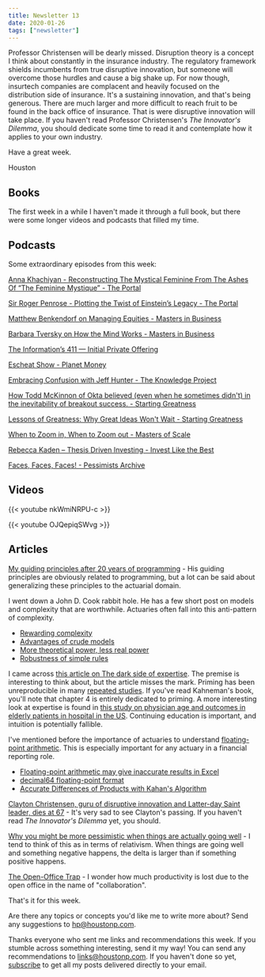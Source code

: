 ```yaml
---
title: Newsletter 13
date: 2020-01-26
tags: ["newsletter"]
---
```


Professor Christensen will be dearly missed. Disruption theory is a concept I think about constantly in the insurance industry. The regulatory framework shields incumbents from true disruptive innovation, but someone will overcome those hurdles and cause a big shake up. For now though, insurtech companies are complacent and heavily focused on the distribution side of insurance. It's a sustaining innovation, and that's being generous. There are much larger and more difficult to reach fruit to be found in the back office of insurance. That is were disruptive innovation will take place. If you haven't read Professor Christensen's <i>The Innovator's Dilemma</i>, you should dedicate some time to read it and contemplate how it applies to your own industry.

Have a great week.

Houston

<!--more-->

## Books

The first week in a while I haven't made it through a full book, but there were some longer videos and podcasts that filled my time.

## Podcasts

Some extraordinary episodes from this week:

[Anna Khachiyan - Reconstructing The Mystical Feminine From The Ashes Of “The Feminine Mystique” - The Portal](https://art19.com/shows/the-portal/episodes/bca03ae9-f954-4937-9bc0-ac5b0c911a33)

[Sir Roger Penrose - Plotting the Twist of Einstein’s Legacy - The Portal](https://art19.com/shows/the-portal/episodes/40fa44bd-9cb8-468d-b4e0-7bb5a8d4e313)

[Matthew Benkendorf on Managing Equities - Masters in Business](https://www.bloomberg.com/news/audio/2020-01-10/matthew-benkendorf-on-managing-equities-podcast)

[Barbara Tversky on How the Mind Works - Masters in Business](https://www.bloomberg.com/news/audio/2020-01-24/barbara-tversky-on-how-the-mind-works-podcast)

[The Information’s 411 — Initial Private Offering](https://www.theinformation.com/articles/the-informations-411-initial-private-offering)

[Escheat Show - Planet Money](https://www.npr.org/2020/01/24/799345159/episode-967-escheat-show)

[Embracing Confusion with Jeff Hunter - The Knowledge Project](https://fs.blog/jeff-hunter/)

[How Todd McKinnon of Okta believed (even when he sometimes didn't) in the inevitability of breakout success. - Starting Greatness](https://greatness.floodgate.com/episodes/how-todd-mckinnon-believed-even-when-he-didnt-in-the-inevitability-of-oktas-success)

[Lessons of Greatness: Why Great Ideas Won't Wait - Starting Greatness](https://greatness.floodgate.com/episodes/lessons-of-greatness-why-great-ideas-wont-wait)

[When to Zoom in, When to Zoom out - Masters of Scale](https://mastersofscale.com/josh-silverman-how-to-find-the-right-focus/)

[Rebecca Kaden – Thesis Driven Investing - Invest Like the Best](https://investlikethebest.libsyn.com/rebekah-kaden-thesis-driven-investing-invest-like-the-best-ep155)

[Faces, Faces, Faces! - Pessimists Archive](https://pessimists.co/faces/)

## Videos

{{< youtube nkWmiNRPU-c >}}

{{< youtube OJQepiqSWvg >}}

## Articles

[My guiding principles after 20 years of programming](https://medium.com/@alexewerlof/my-guiding-principles-after-20-years-of-programming-a087dc55596c) - His guiding principles are obviously related to programming, but a lot can be said about generalizing these principles to the actuarial domain.

I went down a John D. Cook rabbit hole. He has a few short post on models and complexity that are worthwhile. Actuaries often fall into this anti-pattern of complexity.
- [Rewarding complexity](https://www.johndcook.com/blog/2010/04/05/rewarding-complexity/)
- [Advantages of crude models](https://www.johndcook.com/blog/2011/05/25/crude-models/)
- [More theoretical power, less real power](https://www.johndcook.com/blog/2011/01/24/more-theoretical-power-less-real-power/)
- [Robustness of simple rules](https://www.johndcook.com/blog/2012/09/17/robustness-of-simple-rules/)

I came across [this article on The dark side of expertise](https://lwn.net/Articles/809556/). The premise is interesting to think about, but the article misses the mark. Priming has been unreproducible in many [repeated studies](https://replicationindex.com/2017/02/02/reconstruction-of-a-train-wreck-how-priming-research-went-of-the-rails/). If you've read Kahneman's book, you'll note that chapter 4 is entirely dedicated to priming. A more interesting look at expertise is found in [this study on physician age and outcomes in elderly patients in hospital in the US](https://www.bmj.com/content/357/bmj.j1797). Continuing education is important, and intuition is potentially fallible.

I've mentioned before the importance of actuaries to understand [floating-point arithmetic](https://en.wikipedia.org/wiki/Floating-point_arithmetic). This is especially important for any actuary in a financial reporting role.
- [Floating-point arithmetic may give inaccurate results in Excel](https://docs.microsoft.com/en-us/office/troubleshoot/excel/floating-point-arithmetic-inaccurate-result)
- [decimal64 floating-point format](https://en.m.wikipedia.org/wiki/Decimal64_floating-point_format)
- [Accurate Differences of Products with Kahan's Algorithm](https://pharr.org/matt/blog/2019/11/03/difference-of-floats.html)

[Clayton Christensen, guru of disruptive innovation and Latter-day Saint leader, dies at 67](https://www.deseret.com/faith/2020/1/24/21079323/clayton-christensen-harvard-disruptive-innovation-lds-mormon) - It's very sad to see Clayton's passing. If you haven't read <i>The Innovator's Dilemma</i> yet, you should.

[Why you might be more pessimistic when things are actually going well](https://www.cbc.ca/life/wellness/why-you-might-be-more-pessimistic-when-things-are-actually-going-well-1.4761465) - I tend to think of this as in terms of relativism. When things are going well and something negative happens, the delta is larger than if something positive happens.

[The Open-Office Trap](https://www.newyorker.com/business/currency/the-open-office-trap) - I wonder how much productivity is lost due to the open office in the name of "collaboration".

That's it for this week.

Are there any topics or concepts you'd like me to write more about? Send any suggestions to [hp@houstonp.com](mailto:hp@houstonp.com).

Thanks everyone who sent me links and recommendations this week. If you stumble across something interesting, send it my way! You can send any recommendations to [links@houstonp.com](mailto:links@houstonp.com). If you haven't done so yet, [subscribe](https://blog.houstonp.com/subscribe) to get all my posts delivered directly to your email.